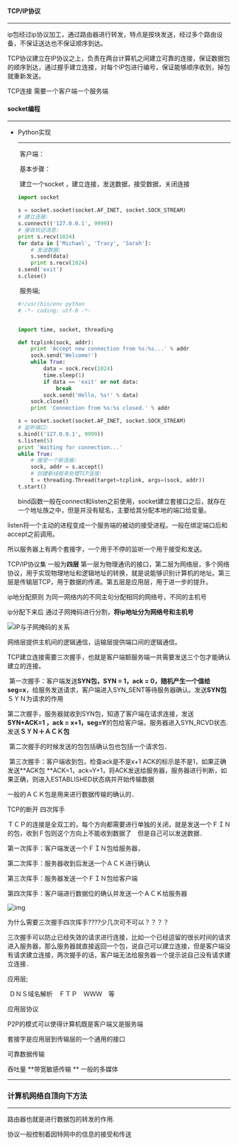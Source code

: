 #### TCP/IP协议

***

ip包经过ip协议加工，通过路由器进行转发，特点是按块发送，经过多个路由设备，不保证送达也不保证顺序到达。



TCP协议建立在IP协议之上，负责在两台计算机之间建立可靠的连接，保证数据包的顺序到达，通过握手建立连接，对每个IP包进行编号，保证能够顺序收到，掉包就重新发送。



TCP连接 需要一个客户端一个服务端



#### socket编程

***

- Python实现

  ***

  ​	客户端：

  ​		基本步骤：

  ​				建立一个socket ，建立连接，发送数据，接受数据，关闭连接

  ```python
  import socket
  
  s = socket.socket(socket.AF_INET, socket.SOCK_STREAM)
  # 建立连接:
  s.connect(('127.0.0.1', 9999))
  # 接收欢迎消息:
  print s.recv(1024)
  for data in ['Michael', 'Tracy', 'Sarah']:
      # 发送数据:
      s.send(data)
      print s.recv(1024)
  s.send('exit')
  s.close()
  ```

  

  ​	服务端;

  ```python
  #!/usr/bin/env python
  # -*- coding: utf-8 -*-
  
  
  import time, socket, threading
  
  def tcplink(sock, addr):
      print 'Accept new connection from %s:%s...' % addr
      sock.send('Welcome!')
      while True:
          data = sock.recv(1024)
          time.sleep(1)
          if data == 'exit' or not data:
              break
          sock.send('Hello, %s!' % data)
      sock.close()
      print 'Connection from %s:%s closed.' % addr
  
  s = socket.socket(socket.AF_INET, socket.SOCK_STREAM)
  # 监听端口:
  s.bind(('127.0.0.1', 9999))
  s.listen(5)
  print 'Waiting for connection...'
  while True:
      # 接受一个新连接:
      sock, addr = s.accept()
      # 创建新线程来处理TCP连接:
      t = threading.Thread(target=tcplink, args=(sock, addr))
  t.start()
  ```

   

  bind函数一般在connect和listen之前使用，socket建立套接口之后，就存在一个地址族之中，但是并没有赋名，主要给其分配本地的端口给变量。

 listen将一个主动的进程变成一个服务端的被动的接受进程。一般在绑定端口后和accept之前调用。

所以服务器上有两个套接字，一个用于不停的监听一个用于接受和发送。



TCP/IP协议集 一般为**四层** 第一层为物理通讯的接口，第二层为网络层，多个网络协议，用于实现物理地址和逻辑地址的转换，就是说能够识别计算机的地址。第三层是传输层TCP，用于数据的传递。第五层是应用层，用于进一步的提升。

ip地分配原则 为同一网络内的不同主句分配相同的网络号，不同的主机号

ip分配下来后 通过子网掩码进行分割，**将ip地址分为网络号和主机号**

![IP与子网掩码的关系](https://img-blog.csdn.net/20160427105221679)

网络层提供主机间的逻辑通信，运输层提供端口间的逻辑通信。

TCP建立连接需要三次握手，也就是客户端额服务端一共需要发送三个包才能确认建立的连接。

​	第一次握手：客户端发送**SYN包，SYN = 1，ack = 0，随机产生一个值给seg=x**，给服务发送请求，客户端进入SYN_SENT等待服务器确认。发送**SYN包**　ＳＹＮ为请求的作用

​	第二次握手，服务器就收到SYN包，知道了客户端在请求连接，发送**SYN+ACK=1 ，ack = x+1，seg=Y**的包给客户端，服务器进入SYN_RCVD状态.发送**ＳＹＮ＋ＡＣＫ包**

​		第二次握手的时候发送的包包括确认包也包括一个请求包．

​	第三次握手：客户端收到包，检查ack是不是x+1 ACK的标示是不是1，如果正确发送**ACK包 **ACK=1，ack=Y+1，将ACK发送给服务器，服务器进行判断，如果正确，则进入ESTABLISHED状态病并开始传输数据

一般的ＡＣＫ包是用来进行数据传输的确认的．

TCP的断开 四次挥手

ＴＣＰ的连接是全双工的，每个方向都需要进行单独的关闭，就是发送一个ＦＩＮ的包，收到Ｆ包则这个方向上不能收到数据了　但是自己可以发送数据．

第一次挥手：客户端发送一个ＦＩＮ包给服务器，

第二次挥手：服务器收到后发送一个ＡＣＫ进行确认

第三次挥手：服务器发送一个ＦＩＮ包给客户端

第四次挥手：客户端进行数据位的确认并发送一个ＡＣＫ给服务器



![img](https://img-blog.csdn.net/20160219154603439?watermark/2/text/aHR0cDovL2Jsb2cuY3Nkbi5uZXQv/font/5a6L5L2T/fontsize/400/fill/I0JBQkFCMA==/dissolve/70/gravity/Center)

为什么需要三次握手四次挥手????少几次可不可以？？？？

三次握手可以防止已经失效的请求进行连接，比如一个已经逗留的很长时间的请求进入服务器，那么服务器就直接返回一个包，说自己可以建立连接，但是客户端没有请求建立连接，两次握手的话，客户端无法给服务器一个提示说自己没有请求建立连接．





应用层;

​	ＤＮＳ域名解析　ＦＴＰ　ＷＷＷ　等

应用层协议

P2P的模式可以使得计算机既是客户端又是服务端

套接字是应用层到传输层的一个通用的接口



可靠数据传输

吞吐量  **带宽敏感传输 ** 一般的多媒体





***

### 计算机网络自顶向下方法

***

路由器也就是进行数据包的转发的作用.

协议一般控制着因特网中的信息的接受和传送